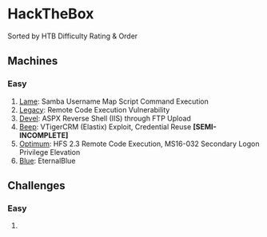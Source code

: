 # HackTheBox
Sorted by HTB Difficulty Rating & Order

## Machines
### Easy
1. [Lame](https://github.com/HippoEug/HackTheBox/blob/main/Machines%20(Easy)/Lame.md): Samba Username Map Script Command Execution
2. [Legacy](https://github.com/HippoEug/HackTheBox/blob/main/Machines%20(Easy)/Legacy.md): Remote Code Execution Vulnerability
3. [Devel](https://github.com/HippoEug/HackTheBox/blob/main/Machines%20(Easy)/Devel.md): ASPX Reverse Shell (IIS) through FTP Upload
4. [Beep](https://github.com/HippoEug/HackTheBox/blob/main/Machines%20(Easy)/Beep.md): VTigerCRM (Elastix) Exploit, Credential Reuse **[SEMI-INCOMPLETE]**
5. [Optimum](https://github.com/HippoEug/HackTheBox/blob/main/Machines%20(Easy)/Optimum.md): HFS 2.3 Remote Code Execution, MS16-032 Secondary Logon Privilege Elevation
6. [Blue](https://github.com/HippoEug/HackTheBox/blob/main/Machines%20(Easy)/Blue.md): EternalBlue

## Challenges
### Easy
1.
